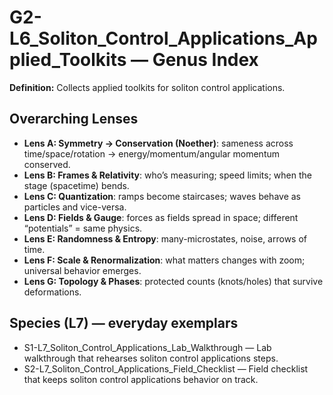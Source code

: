 # G2-L6_Soliton_Control_Applications_Applied_Toolkits — Genus Index
**Definition:** Collects applied toolkits for soliton control applications.

## Overarching Lenses

- **Lens A: Symmetry -> Conservation (Noether)**: sameness across time/space/rotation → energy/momentum/angular momentum conserved.
- **Lens B: Frames & Relativity**: who’s measuring; speed limits; when the stage (spacetime) bends.
- **Lens C: Quantization**: ramps become staircases; waves behave as particles and vice-versa.
- **Lens D: Fields & Gauge**: forces as fields spread in space; different “potentials” = same physics.
- **Lens E: Randomness & Entropy**: many-microstates, noise, arrows of time.
- **Lens F: Scale & Renormalization**: what matters changes with zoom; universal behavior emerges.
- **Lens G: Topology & Phases**: protected counts (knots/holes) that survive deformations.

## Species (L7) — everyday exemplars

- S1-L7_Soliton_Control_Applications_Lab_Walkthrough — Lab walkthrough that rehearses soliton control applications steps.
- S2-L7_Soliton_Control_Applications_Field_Checklist — Field checklist that keeps soliton control applications behavior on track.
